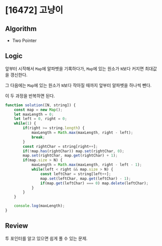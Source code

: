 # [16472] 고냥이
## Algorithm
- Two Pointer
## Logic
앞부터 시작해서 `Map`에 알파벳을 기록하다가, `Map`에 있는 원소가 `N`보다 커지면 최대값을 갱신한다.

그 다음에는 `Map`에 있는 원소가 `N`보다 작아질 때까지 앞부터 알파벳을 하나씩 뺀다.

이 두 과정을 반복하면 된다.

```js
function solution([N, string]) {
    const map = new Map();
    let maxLength = 0;
    let left = 0, right = 0;
    while(1) {
        if(right >= string.length) {
            maxLength = Math.max(maxLength, right - left);
            break;
        }
        const rightChar = string[right++];
        if(!map.has(rightChar)) map.set(rightChar, 0);
        map.set(rightChar, map.get(rightChar) + 1);
        if(map.size > N) {
            maxLength = Math.max(maxLength, right - left - 1);
            while(left < right && map.size > N) {
                const leftChar = string[left++];
                map.set(leftChar, map.get(leftChar) - 1);
                if(map.get(leftChar) === 0) map.delete(leftChar);
            }
        }
    }

    console.log(maxLength);
}
```
## Review
투 포인터를 알고 있으면 쉽게 풀 수 있는 문제.